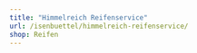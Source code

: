 ```yaml
---
title: "Himmelreich Reifenservice"
url: /isenbuettel/himmelreich-reifenservice/
shop: Reifen
---
```

